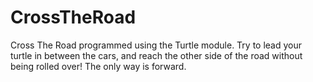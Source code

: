 # CrossTheRoad
Cross The Road programmed using the Turtle module.
Try to lead your turtle in between the cars, and reach the other side of the road without being rolled over!
The only way is forward.
